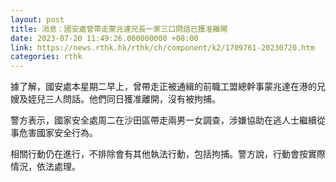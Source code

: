 ```yaml
---
layout: post
title: 消息：國安處曾帶走蒙兆達兄長一家三口問話已獲准離開
date: 2023-07-20 11:49:26.000000000 +08:00
link: https://news.rthk.hk/rthk/ch/component/k2/1709761-20230720.htm
categories: rthk
---
```


據了解，國安處本星期二早上，曾帶走正被通緝的前職工盟總幹事蒙兆達在港的兄嫂及姪兒三人問話。他們同日獲准離開，沒有被拘捕。 

警方表示，國家安全處周二在沙田區帶走兩男一女調查，涉嫌協助在逃人士繼續從事危害國家安全行為。

相關行動仍在進行，不排除會有其他執法行動，包括拘捕。警方說，行動會按實際情況，依法處理。
